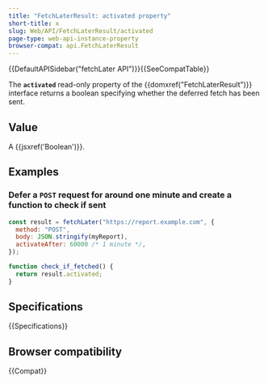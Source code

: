 ```yaml
---
title: "FetchLaterResult: activated property"
short-title: x
slug: Web/API/FetchLaterResult/activated
page-type: web-api-instance-property
browser-compat: api.FetchLaterResult
---
```


{{DefaultAPISidebar("fetchLater API")}}{{SeeCompatTable}}

The **`activated`** read-only property of the {{domxref("FetchLaterResult")}} interface returns a boolean specifying whether the deferred fetch has been sent.

## Value

A {{jsxref('Boolean')}}.

## Examples

### Defer a `POST` request for around one minute and create a function to check if sent

```js
const result = fetchLater("https://report.example.com", {
  method: "POST",
  body: JSON.stringify(myReport),
  activateAfter: 60000 /* 1 minute */,
});

function check_if_fetched() {
  return result.activated;
}
```

## Specifications

{{Specifications}}

## Browser compatibility

{{Compat}}
